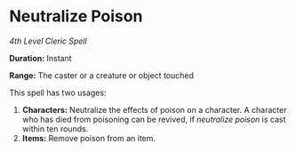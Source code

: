# Neutralize Poison

*4th Level Cleric Spell*

**Duration:** Instant

**Range:** The caster or a creature or object touched

This spell has two usages:

1. **Characters:** Neutralize the effects of poison on a character. A character who has died from poisoning can be revived, if *neutralize poison* is cast within ten rounds.
2. **Items:** Remove poison from an item.